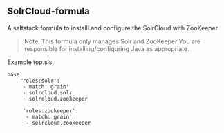 ## SolrCloud-formula
A saltstack formula to installl and configure the SolrCloud with ZooKeeper
>Note:
This formula only manages Solr and ZooKeeper You are responsible for installing/configuring Java as appropriate.

Example top.sls:
```
base:
    'roles:solr':
     - match: grain'
     - solrcloud.solr
     - solrcloud.zookeeper

     'roles:zookeeper':
      - match: grain'
      - solrcloud.zookeeper

```
